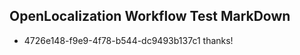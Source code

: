 ## OpenLocalization Workflow Test MarkDown
* 4726e148-f9e9-4f78-b544-dc9493b137c1 thanks!

<!--HONumber=Jul16_HO5-->


